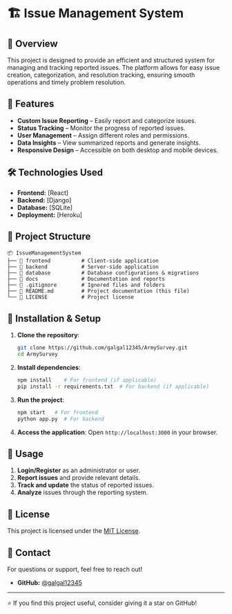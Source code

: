 # 🏗 Issue Management System

## 📌 Overview
This project is designed to provide an efficient and structured system for managing and tracking reported issues. The platform allows for easy issue creation, categorization, and resolution tracking, ensuring smooth operations and timely problem resolution.

## 🚀 Features
- **Custom Issue Reporting** – Easily report and categorize issues.
- **Status Tracking** – Monitor the progress of reported issues.
- **User Management** – Assign different roles and permissions.
- **Data Insights** – View summarized reports and generate insights.
- **Responsive Design** – Accessible on both desktop and mobile devices.

## 🛠️ Technologies Used
- **Frontend:** [React]
- **Backend:** [Django]
- **Database:** [SQLite]
- **Deployment:** [Heroku]

## 📂 Project Structure
```plaintext
📦 IssueManagementSystem
├── 📁 frontend          # Client-side application
├── 📁 backend           # Server-side application
├── 📁 database          # Database configurations & migrations
├── 📁 docs              # Documentation and reports
├── 📄 .gitignore        # Ignored files and folders
├── 📄 README.md         # Project documentation (this file)
└── 📄 LICENSE           # Project license
```

## 📜 Installation & Setup
1. **Clone the repository**:
   ```sh
   git clone https://github.com/galgal12345/ArmySurvey.git
   cd ArmySurvey
   ```
2. **Install dependencies**:
   ```sh
   npm install    # For frontend (if applicable)
   pip install -r requirements.txt  # For backend (if applicable)
   ```
3. **Run the project**:
   ```sh
   npm start   # For frontend
   python app.py  # For backend
   ```
4. **Access the application**:
   Open `http://localhost:3000` in your browser.

## 🎯 Usage
1. **Login/Register** as an administrator or user.
2. **Report issues** and provide relevant details.
3. **Track and update** the status of reported issues.
4. **Analyze** issues through the reporting system.

## 📄 License
This project is licensed under the [MIT License](LICENSE).

## 📧 Contact
For questions or support, feel free to reach out!
- **GitHub:** [@galgal12345](https://github.com/galgal12345)

---
⭐ If you find this project useful, consider giving it a star on GitHub!
